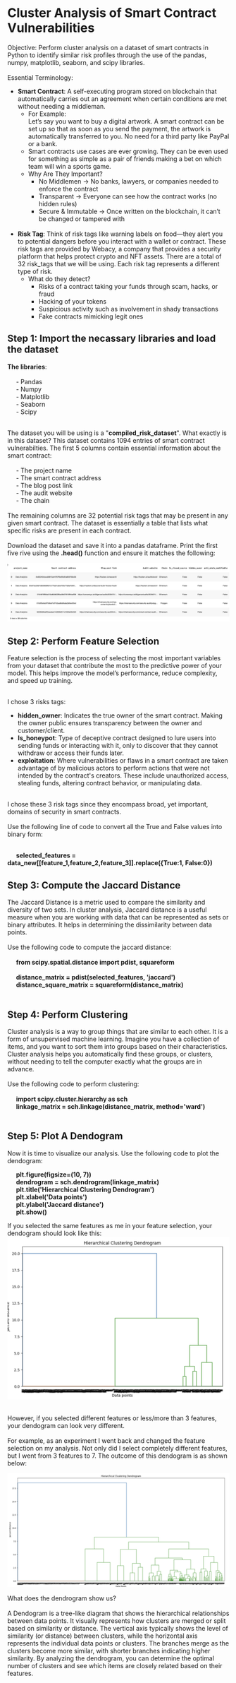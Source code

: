 <h1> Cluster Analysis of Smart Contract Vulnerabilities </h1>

Objective: Perform cluster analysis on a dataset of smart contracts in Python to identify similar risk profiles through the use of the pandas, numpy, matplotlib, seaborn, and scipy libraries. <br>
<br>
Essential Terminology:
- __Smart Contract__: A self-executing program  stored on blockchain that automatically carries out an agreement when certain conditions are met without needing a middleman. <br>
  - For Example: <br>
    Let’s say you want to buy a digital artwork. A smart contract can be set up so that as soon as you send the payment, the artwork is automatically transferred to you. No need for a 
    third party like PayPal or a bank.
  - Smart contracts use cases are ever growing. They can be even used for something as simple as a pair of friends making a bet on which team will win a sports game.
   - Why Are They Important? <br>
     - No Middlemen → No banks, lawyers, or companies needed to enforce the contract
     - Transparent → Everyone can see how the contract works (no hidden rules)
     - Secure & Immutable → Once written on the blockchain, it can’t be changed or tampered with
  <br>
- __Risk Tag__: Think of risk tags like warning labels on food—they alert you to potential dangers before you interact with a wallet or contract. These risk tags are provided by Webacy, a company that provides a security platform that helps protect crypto and NFT assets. There are a total of 32 risk_tags that we will be using. Each risk tag represents a different type of risk.
  - What do they detect?
    - Risks of a contract taking your funds through scam, hacks, or fraud
    - Hacking of your tokens
    - Suspicious activity such as involvement in shady transactions
    - Fake contracts mimicking legit ones

<h2> Step 1: Import the necassary libraries and load the dataset </h2>

__The libraries__: <br>
<br>
  &nbsp;&nbsp;&nbsp;&nbsp; - Pandas <br>
  &nbsp;&nbsp;&nbsp;&nbsp; - Numpy <br>
  &nbsp;&nbsp;&nbsp;&nbsp; - Matplotlib <br>
  &nbsp;&nbsp;&nbsp;&nbsp; - Seaborn <br>
  &nbsp;&nbsp;&nbsp;&nbsp; - Scipy <br>
  <br>

The dataset you will be using is a "__compiled_risk_dataset__". What exactly is in this dataset? This dataset contains 1094 entries of smart contract vulnerabilties. The first 5 columns contain essential information about the smart contract: 
 <br>
 <br>
  &nbsp;&nbsp;&nbsp;&nbsp; - The project name	<br>
  &nbsp;&nbsp;&nbsp;&nbsp; - The smart contract address <br>
  &nbsp;&nbsp;&nbsp;&nbsp; - The blog post link	<br>
  &nbsp;&nbsp;&nbsp;&nbsp; - The audit website	<br>
  &nbsp;&nbsp;&nbsp;&nbsp; - The chain <br>
 <br>
The remaining columns are 32 potential risk tags that may be present in any given smart contract. The dataset is essentially a table that lists what specific risks are present in each contract.
<br>
<br>
Download the dataset and save it into a pandas dataframe. Print the first five rive using the __.head()__ function and ensure it matches the following:
<br>

![image alt](https://github.com/DRehan003/Cluster-Analysis-of-Smart-Contract-Vulnerabilities/blob/6c9775f9ae67709e87abf8a6b579e49ebbac9508/Checkpoint_Images/Dataset_first_5_rows.png)
<br>
<h2> Step 2: Perform Feature Selection </h2>

Feature selection is the process of selecting the most important variables from your dataset that contribute the most to the predictive power of your model. This helps improve the model’s performance, reduce complexity, and speed up training. <br>
<br>

I chose 3 risks tags:
- __hidden_owner__: Indicates the true owner of the smart contract. Making the owner public ensures transparency between the owner and customer/client. <br>
- __Is_honeypot__: Type of deceptive contract designed to lure users into sending funds or interacting with it, only to discover that they cannot withdraw or access their funds later. <br>
- __exploitation__: Where vulnerabilities or flaws in a smart contract are taken advantage of by malicious actors to perform actions that were not intended by the contract's creators. These include unauthorized access, stealing funds, altering contract behavior, or manipulating data.  <br>

<br>
I chose these 3 risk tags since they encompass broad, yet important, domains of security in smart contracts. <br>
<br>
Use the following line of code to convert all the True and False values into binary form: <br>
<br>

&nbsp;&nbsp;&nbsp;&nbsp; __selected_features = data_new[[feature_1,feature_2,feature_3]].replace({True:1, False:0})__

<h2> Step 3: Compute the Jaccard Distance </h2>

The Jaccard Distance is a metric used to compare the similarity and diversity of two sets. In cluster analysis, Jaccard distance is a useful measure when you are working with data that can be represented as sets or binary attributes. It helps in determining the dissimilarity between data points.<br>
<br>
Use the following code to compute the jaccard distance: <br>
<br>
&nbsp;&nbsp;&nbsp;&nbsp; __from scipy.spatial.distance import pdist, squareform__ <br>
<br>
&nbsp;&nbsp;&nbsp;&nbsp; __distance_matrix = pdist(selected_features, 'jaccard')__ <br>
&nbsp;&nbsp;&nbsp;&nbsp; __distance_square_matrix = squareform(distance_matrix)__ <br>
<br>
<h2> Step 4: Perform Clustering </h2>

Cluster analysis is a way to group things that are similar to each other. It is a form of unsupervised machine learning. Imagine you have a collection of items, and you want to sort them into groups based on their characteristics. Cluster analysis helps you automatically find these groups, or clusters, without needing to tell the computer exactly what the groups are in advance. <br>
<br>
Use the following code to perform clustering: <br>
<br>
&nbsp;&nbsp;&nbsp;&nbsp; __import scipy.cluster.hierarchy as sch__ <br>
&nbsp;&nbsp;&nbsp;&nbsp; __linkage_matrix = sch.linkage(distance_matrix, method='ward')__ <br>
<br>
<h2> Step 5: Plot A Dendogram </h2>

Now it is time to visualize our analysis. Use the following code to plot the dendogram: <br>

&nbsp;&nbsp;&nbsp;&nbsp; __plt.figure(figsize=(10, 7))__ <br> 
&nbsp;&nbsp;&nbsp;&nbsp; __dendrogram = sch.dendrogram(linkage_matrix)__ <br>
&nbsp;&nbsp;&nbsp;&nbsp; __plt.title('Hierarchical Clustering Dendrogram')__ <br>
&nbsp;&nbsp;&nbsp;&nbsp; __plt.xlabel('Data points')__ <br>
&nbsp;&nbsp;&nbsp;&nbsp; __plt.ylabel('Jaccard distance')__ <br>
&nbsp;&nbsp;&nbsp;&nbsp; __plt.show()__ <br>

If you selected the same features as me in your feature selection, your dendogram should look like this:
![image alt](https://github.com/DRehan003/Cluster-Analysis-of-Smart-Contract-Vulnerabilities/blob/6c9775f9ae67709e87abf8a6b579e49ebbac9508/Checkpoint_Images/Dendogram.png)

<br>
However, if you selected different features or less/more than 3 features, your dendogram can look very different. <br>
<br>
For example, as an experiment I went back and changed the feature selection on my analysis. Not only did I select completely different features, but I went from 3 features to 7. The outcome of this dendogram is as shown below:
<br>

![image alt](https://github.com/DRehan003/Cluster-Analysis-of-Smart-Contract-Vulnerabilities/blob/5e9715851b459237de29de864b9c06d9d5f9a2b2/Checkpoint_Images/Dendogram_2.png)

What does the dendrogram show us? <br>
<br>
A Dendogram is a tree-like diagram that shows the hierarchical relationships between data points. It visually represents how clusters are merged or split based on similarity or distance. The vertical axis typically shows the level of similarity (or distance) between clusters, while the horizontal axis represents the individual data points or clusters. The branches merge as the clusters become more similar, with shorter branches indicating higher similarity. By analyzing the dendrogram, you can determine the optimal number of clusters and see which items are closely related based on their features. 


